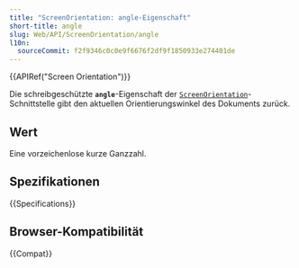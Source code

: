 ```yaml
---
title: "ScreenOrientation: angle-Eigenschaft"
short-title: angle
slug: Web/API/ScreenOrientation/angle
l10n:
  sourceCommit: f2f9346c0c0e9f6676f2df9f1850933e274401de
---
```


{{APIRef("Screen Orientation")}}

Die schreibgeschützte **`angle`**-Eigenschaft der [`ScreenOrientation`](/de/docs/Web/API/ScreenOrientation)-Schnittstelle gibt den aktuellen Orientierungswinkel des Dokuments zurück.

## Wert

Eine vorzeichenlose kurze Ganzzahl.

## Spezifikationen

{{Specifications}}

## Browser-Kompatibilität

{{Compat}}
